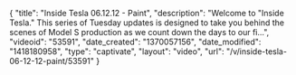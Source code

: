 {
    "title": "Inside Tesla 06.12.12 - Paint",
    "description": "Welcome to \"Inside Tesla.\" This series of Tuesday updates is designed to take you behind the scenes of Model S production as we count down the days to our fi...",
    "videoid": "53591",
    "date_created": "1370057156",
    "date_modified": "1418180958",
    "type": "captivate",
    "layout": "video",
    "url": "\/v\/inside-tesla-06-12-12-paint\/53591"
}